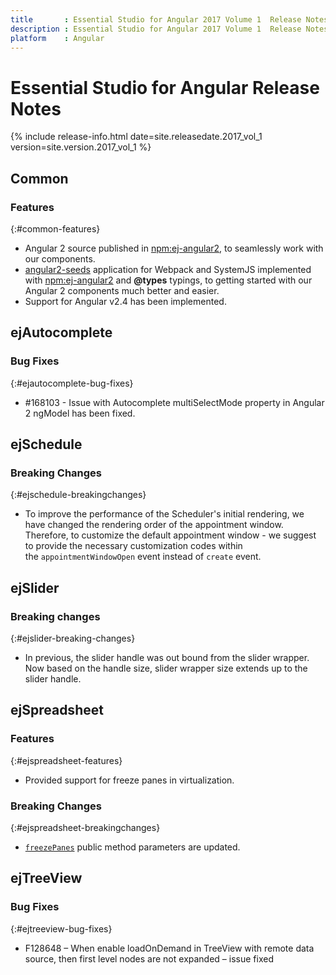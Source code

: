 ```yaml
---
title 		: Essential Studio for Angular 2017 Volume 1  Release Notes
description : Essential Studio for Angular 2017 Volume 1  Release Notes
platform 	: Angular
---
```


# Essential Studio for Angular Release Notes

{% include release-info.html date=site.releasedate.2017_vol_1 version=site.version.2017_vol_1 %} 





## Common

### Features
{:#common-features}

* Angular 2 source published in [npm:ej-angular2](https://www.npmjs.com/package/ej-angular2), to seamlessly work with our components.
* [angular2-seeds](https://github.com/syncfusion/angular2-seeds/) application for Webpack and SystemJS implemented with [npm:ej-angular2](https://www.npmjs.com/package/ej-angular2) and **@types** typings, to getting started with our Angular 2 components much better and easier.
* Support for Angular v2.4 has been implemented.

## ejAutocomplete

### Bug Fixes
{:#ejautocomplete-bug-fixes}

* \#168103 - Issue with Autocomplete multiSelectMode property in Angular 2 ngModel has been fixed.
## ejSchedule

### Breaking Changes
{:#ejschedule-breakingchanges}

* To improve the performance of the Scheduler's initial rendering, we have changed the rendering order of the appointment window. Therefore, to customize the default appointment window - we suggest to provide the necessary customization codes within the `appointmentWindowOpen` event instead of `create` event.

## ejSlider

### Breaking changes	
{:#ejslider-breaking-changes}

* In previous, the slider handle was out bound from the slider wrapper. Now based on the handle size, slider wrapper size extends up to the slider handle.
## ejSpreadsheet

### Features
{:#ejspreadsheet-features}

* Provided support for freeze panes in virtualization.

### Breaking Changes
{:#ejspreadsheet-breakingchanges}

*  [`freezePanes`](https://help.syncfusion.com/api/js/ejspreadsheet#methods:xlfreeze-freezepanes) public method parameters are updated.

## ejTreeView

### Bug Fixes	
{:#ejtreeview-bug-fixes}

* F128648 – When enable loadOnDemand in TreeView with remote data source, then first level nodes are not expanded – issue fixed


